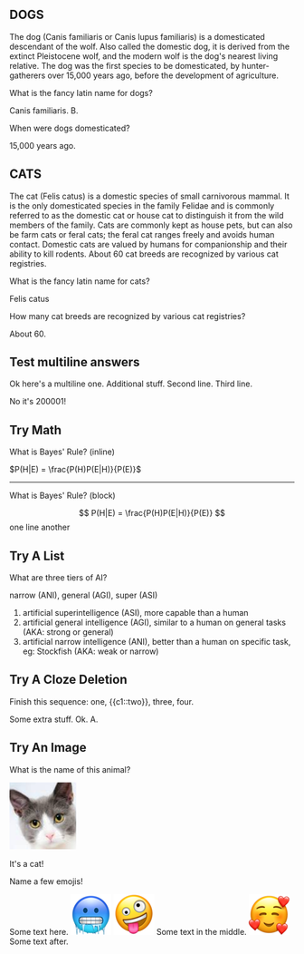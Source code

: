 ## DOGS

The dog (Canis familiaris or Canis lupus familiaris) is a domesticated descendant of the wolf. Also called the domestic dog, it is derived from the extinct Pleistocene wolf, and the modern wolf is the dog's nearest living relative. The dog was the first species to be domesticated, by hunter-gatherers over 15,000 years ago, before the development of agriculture.

<!-- ANKI0 NID:1676671732351 -->
What is the fancy latin name for dogs?
<!-- ANKI1 -->
Canis familiaris. B.
<!-- ANKI2 -->

<!-- ANKI0 NID:1676671732373 -->
When were dogs domesticated?
<!-- ANKI1 -->
15,000 years ago.
<!-- ANKI2 -->

## CATS

The cat (Felis catus) is a domestic species of small carnivorous mammal. It is the only domesticated species in the family Felidae and is commonly referred to as the domestic cat or house cat to distinguish it from the wild members of the family. Cats are commonly kept as house pets, but can also be farm cats or feral cats; the feral cat ranges freely and avoids human contact. Domestic cats are valued by humans for companionship and their ability to kill rodents. About 60 cat breeds are recognized by various cat registries.

<!-- ANKI0 NID:1676671732399 -->
What is the fancy latin name for cats?
<!-- ANKI1 -->
Felis catus
<!-- ANKI2 -->

<!-- ANKI0 NID:1676671732425 -->
How many cat breeds are recognized by various cat registries?
<!-- ANKI1 -->
About 60.
<!-- ANKI2 -->

## Test multiline answers

<!-- ANKI0 NID:1676671732450 -->
Ok here's a multiline one. Additional stuff.
Second line.
Third line.
<!-- ANKI1 -->
No it's 200001!
<!-- ANKI2 -->

## Try Math

<!-- ANKI0 NID:1676671732474 -->
What is Bayes' Rule? (inline)
<!-- ANKI1 -->
$P(H|E) = \frac{P(H)P(E|H)}{P(E)}$
<!-- ANKI2 -->

---

<!-- ANKI0 NID:1676671732500 -->
What is Bayes' Rule? (block)
<!-- ANKI1 -->
$$
P(H|E) = \frac{P(H)P(E|H)}{P(E)}
$$
one
line
another
<!-- ANKI2 -->

## Try A List

<!-- ANKI0 NID:1676671732525 -->
What are three tiers of AI?
<!-- ANKI1 -->
narrow (ANI), general (AGI), super (ASI)
1. artificial superintelligence (ASI), more capable than a human
2. artificial general intelligence (AGI), similar to a human on general tasks (AKA: strong or general)
3. artificial narrow intelligence (ANI), better than a human on specific task, eg: Stockfish (AKA: weak or narrow)
<!-- ANKI2 -->

## Try A Cloze Deletion

<!-- ANKI0 NID:1676671732549 -->
Finish this sequence: one, {{c1::two}}, three, four.
<!-- ANKI1 -->
Some extra stuff. Ok. A.
<!-- ANKI2 -->

## Try An Image

<!-- ANKI0 NID:1677621183872 -->
What is the name of this animal?

![](./images/cat.png)
<!-- ANKI1 -->
It's a cat!
<!-- ANKI2 -->

<!-- ANKI0 NID:1677621877170 -->
Name a few emojis!
<!-- ANKI1 -->
Some text here.
![](./images/cold-face_1f976.png)
![](./images/zany-face_1f92a.png)
Some text in the middle.
![](./images/smiling-face-with-hearts_1f970.png)
Some text after.
<!-- ANKI2 -->
